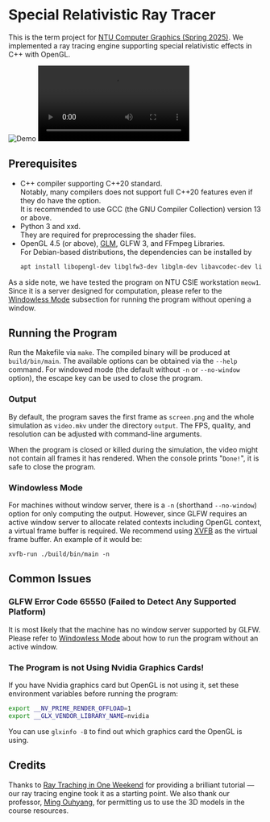 # Special Relativistic Ray Tracer
This is the term project for [NTU Computer Graphics (Spring 2025)](https://course.ntu.edu.tw/en/courses/113-2/57650).
We implemented a ray tracing engine supporting special relativistic effects in C++ with OpenGL.

![Demo](./assets/relativistic-movement.png)
![Video Demo](./assets/demo.mp4)

## Prerequisites
- C++ compiler supporting C++20 standard.  
  Notably, many compilers does not support full C++20 features even if they do have the option.  
  It is recommended to use GCC (the GNU Compiler Collection) version 13 or above.
- Python 3 and xxd.  
  They are required for preprocessing the shader files.
- OpenGL 4.5 (or above), [GLM](https://github.com/g-truc/glm), GLFW 3, and FFmpeg Libraries.  
  For Debian-based distributions, the dependencies can be installed by
    ```sh
    apt install libopengl-dev libglfw3-dev libglm-dev libavcodec-dev libavformat-dev libavutil-dev libswscale-dev
    ```

As a side note, we have tested the program on NTU CSIE workstation `meow1`.
Since it is a server designed for computation, please refer to the [Windowless Mode](#windowless-mode) subsection for running the program without opening a window.

## Running the Program
Run the Makefile via `make`.
The compiled binary will be produced at `build/bin/main`.
The available options can be obtained via the `--help` command.
For windowed mode (the default without `-n` or `--no-window` option), the escape key can be used to close the program.

### Output

By default, the program saves the first frame as `screen.png` and the whole simulation as `video.mkv` under the directory `output`.
The FPS, quality, and resolution can be adjusted with command-line arguments.

When the program is closed or killed during the simulation, the video might not contain all frames it has rendered.
When the console prints "`Done!`", it is safe to close the program.

### Windowless Mode 

For machines without window server, there is a `-n` (shorthand `--no-window`) option for only computing the output.
However, since GLFW requires an active window server to allocate related contexts including OpenGL context, a virtual frame buffer is required.
We recommend using [XVFB](https://www.x.org/archive/current/doc/man/man1/Xvfb.1.xhtml) as the virtual frame buffer.
An example of it would be:
```
xvfb-run ./build/bin/main -n
```

## Common Issues
### GLFW Error Code 65550 (Failed to Detect Any Supported Platform)

It is most likely that the machine has no window server supported by GLFW.
Please refer to [Windowless Mode](#windowless-mode) about how to run the program without an active window.

### The Program is not Using Nvidia Graphics Cards!

If you have Nvidia graphics card but OpenGL is not using it, set these environment variables before running the program:
```sh
export __NV_PRIME_RENDER_OFFLOAD=1
export __GLX_VENDOR_LIBRARY_NAME=nvidia
```
You can use `glxinfo -B` to find out which graphics card the OpenGL is using.

## Credits

Thanks to [Ray Traching in One Weekend](https://raytracing.github.io/) for providing a brilliant tutorial — our ray tracing engine took it as a starting point.
We also thank our professor, [Ming Ouhyang](https://www.csie.ntu.edu.tw/~ming/), for permitting us to use the 3D models in the course resources.